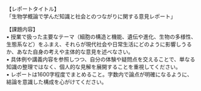 【レポートタイトル】  
「生物学概論で学んだ知識と社会とのつながりに関する意見レポート」

【課題内容】  
▪︎ 授業で扱った主要なテーマ（細胞の構造と機能、遺伝や進化、生物の多様性、生態系など）をふまえ、それらが現代社会や日常生活にどのように影響しうるか、あなた自身の考えや主体的な意見を述べなさい。  
▪︎ 具体例や講義内容を参照しつつ、自分の体験や疑問点を交えることで、単なる知識の整理ではなく、個人的な見解を展開することを重視してください。  
▪︎ レポートは1600字程度でまとめること。字数内で論点が明確になるように、結論を意識した構成を心がけてください。